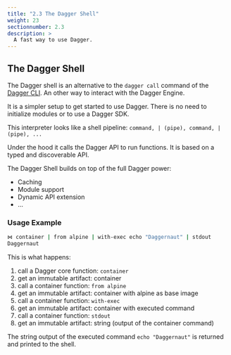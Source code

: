 ```yaml
---
title: "2.3 The Dagger Shell"
weight: 23
sectionnumber: 2.3
description: >
  A fast way to use Dagger.
---
```


## The Dagger Shell

The Dagger shell is an alternative to the `dagger call` command of the [Dagger CLI](../2.1/_index.md). An other way to interact with the Dagger Engine.

It is a simpler setup to get started to use Dagger. There is no need to initialize modules or to use a Dagger SDK.

This interpreter looks like a shell pipeline: `command, | (pipe), command, | (pipe), ...`

Under the hood it calls the Dagger API to run functions. It is based on a typed and discoverable API.

The Dagger Shell builds on top of the full Dagger power:

* Caching
* Module support
* Dynamic API extension
* ...


### Usage Example

```sh
⋈ container | from alpine | with-exec echo "Daggernaut" | stdout
Daggernaut
```

This is what happens:

1. call a Dagger core function: `container`
1. get an immutable artifact: container
1. call a container function: `from alpine`
1. get an immutable artifact: container with alpine as base image
1. call a container function: `with-exec`
1. get an immutable artifact: container with executed command
1. call a container function: `stdout`
1. get an immutable artifact: string (output of the container command)

The string output of the executed command `echo "Daggernaut"` is returned and printed to the shell.
